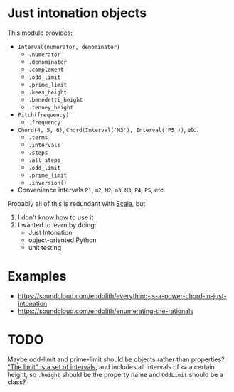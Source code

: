 # Just intonation objects

This module provides:

* `Interval(numerator, denominator)`
  * `.numerator`
  * `.denominator`
  * `.complement`
  * `.odd_limit`
  * `.prime_limit`
  * `.kees_height`
  * `.benedetti_height`
  * `.tenney_height`
* `Pitch(frequency)`
  * `.frequency`
* `Chord(4, 5, 6)`, `Chord(Interval('M3'), Interval('P5'))`, etc.
  * `.terms`
  * `.intervals`
  * `.steps`
  * `.all_steps`
  * `.odd_limit`
  * `.prime_limit`
  * `.inversion()`
* Convenience intervals `P1`, `m2`, `M2`, `m3`, `M3`, `P4`, `P5`, etc.

Probably all of this is redundant with [Scala](http://www.huygens-fokker.org/scala/), but

1. I don't know how to use it
2. I wanted to learn by doing:
   - Just Intonation
   - object-oriented Python
   - unit testing

# Examples

* https://soundcloud.com/endolith/everything-is-a-power-chord-in-just-intonation
* https://soundcloud.com/endolith/enumerating-the-rationals

# TODO

Maybe odd-limit and prime-limit should be objects rather than properties?
["The limit" is a set of intervals](https://en.xen.wiki/w/Odd_limit), and includes 
all intervals of `<=` a certain
height, so `.height` should be the property name and `OddLimit` should be a class?
